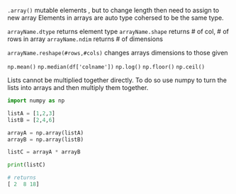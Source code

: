 `.array()` mutable elements , but to change length then need to assign to new array
Elements in arrays are auto type cohersed to be the same type.

`arrayName.dtype` returns element type
`arrayName.shape` returns # of col, # of rows in array
`arrayName.ndim` returns # of dimensions

`arrayName.reshape(#rows,#cols)` changes arrays dimensions to those given 

`np.mean()`
`np.median(df['colname'])`
`np.log()`
`np.floor()`
`np.ceil()`

Lists cannot be multiplied together directly.
To do so use numpy to turn the lists into arrays and then multiply them together.

```python
import numpy as np

listA = [1,2,3]
listB = [2,4,6]

arrayA = np.array(listA)
arrayB = np.array(listB)

listC = arrayA * arrayB

print(listC)

# returns
[ 2  8 18]
```
